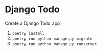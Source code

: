 # Django Todo

Create a Django Todo app

1. `poetry install`
2. `poetry run python manage.py migrate`
3. `poetry run python manage.py runserver`

